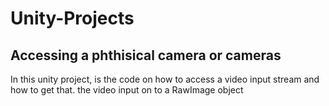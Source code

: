 # Unity-Projects
## Accessing a phthisical camera or cameras
In this unity project, is the code on how to access a video input stream and how to get that. the video input on to a RawImage object
